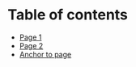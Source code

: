 # Table of contents

* [Page 1](README.md)
* [Page 2](page-2.md)
* [Anchor to page](page-2.md#page-heading)
